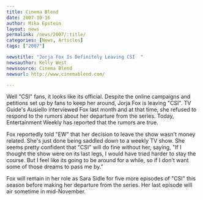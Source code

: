 ```yaml
---
title: Cinema Blend 
date: 2007-10-16
author: Mika Epstein
layout: news
permalink: /news/2007/:title/
categories: [News, Articles]
tags: ["2007"]

newstitle: "Jorja Fox Is Definitely Leaving CSI  "
newsauthor: Kelly West  
newssource: Cinema Blend  
newsurl: http://www.cinemablend.com/

---
```


Well "CSI" fans, it looks like its official. Despite the online campaigns and petitions set up by fans to keep her around, Jorja Fox is leaving "CSI". TV Guide's Ausiello interviewed Fox last month and at that time, she refused to respond to the rumors about her departure from the series. Today, Entertainment Weekly has reported that the rumors are true.

Fox reportedly told "EW" that her decision to leave the show wasn't money related. She's just done being saddled down to a weekly TV show. She seems pretty confident that "CSI" will do fine without her, saying, "If I thought the show were on its last legs, I would have tried harder to stay the course. But I feel like its going to be around for a while, so if I don't want some of those dreams to pass me by."

Fox will remain in her role as Sara Sidle for five more episodes of "CSI" this season before making her departure from the series. Her last episode will air sometime in mid-November.  
